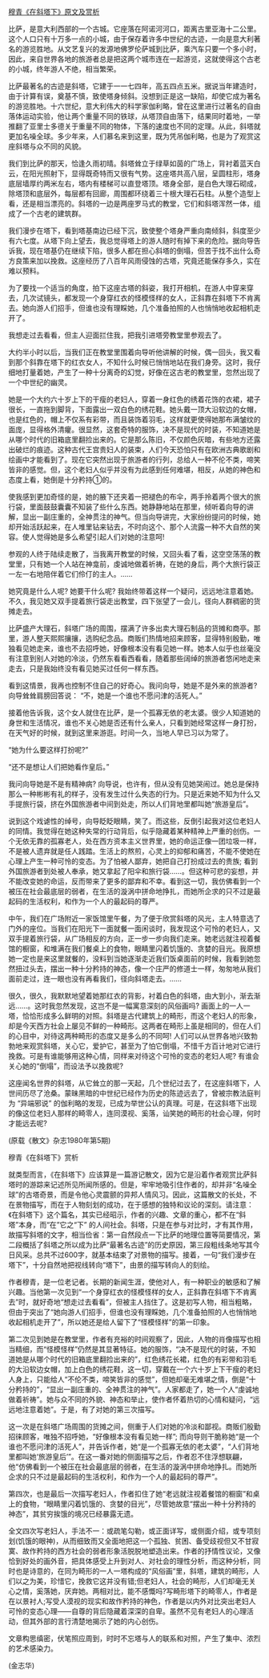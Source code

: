 [穆青《在斜塔下》原文及赏析](https://www.vrrw.net/wx/9087.html)

比萨，是意大利西部的一个古城。它座落在阿诺河河口，距离古里亚海十二公里。这个人口只有十万多一点的小城，由于保存着许多中世纪的古迹，一向是意大利著名的游览胜地。从文艺复兴的发源地佛罗伦萨城到比萨，乘汽车只要一个多小时，因此，来自世界各地的旅游者总是把这两个城市连在一起游览，这就使得这个古老的小城，终年游人不绝，相当繁荣。

比萨最著名的古迹是斜塔，它建于一一七四年，高五四点五米。据说当年建造时，由于计算有误，奠基不慎，致使塔身倾斜。没想到正是这一缺陷，却使它成为著名的游览胜地。十六世纪，意大利伟大的科学家伽利略，曾在这里进行过著名的自由落体运动实验，他让两个重量不同的铁球，从塔顶自由落下，结果同时着地，一举推翻了亚里士多德关于重量不同的物体，下落的速度也不同的定理。从此，斜塔就更加名噪全球。多少年来，人们慕名来到这里，既为凭吊伽利略，也是为了观赏这座斜塔与众不同的风貌。

我们到比萨的那天，恰逢久雨初晴。斜塔耸立于绿草如茵的广场上，背衬着蓝天白云，在阳光照射下，显得既奇特而又很有气势。这座塔共高八层，呈圆柱形，塔身底层墙厚约两米左右，塔内有楼梯可以直登塔顶。塔身全部，是白色大理石砌成，除塔顶和底层外，每层都有回廊，周围都环绕着三十根大理石石柱。从整个造型上看，还是相当漂亮的。斜塔的一边是两座罗马式的教堂，它们和斜塔浑然一体，组成了一个古老的建筑群。



我们漫步在塔下，看到塔基南边已经下沉，致使整个塔身严重向南倾斜，斜度至少有六七度。从塔下向上望去，我总觉得塔上的游人随时有掉下来的危险。据向导告诉我，现在塔基仍在继续下陷，很多人都在担心斜塔的倒塌，但苦于找不出什么奇方良策来加以挽救。这座经历了八百年风雨侵蚀的古塔，究竟还能保存多久，实在难以预料。

为了要找一个适当的角度，拍下这座古塔的斜姿，我打开相机，在游人中穿来穿去，几次试镜头，都发现一个身穿红衣的怪模怪样的女人，正斜靠在斜塔下不肯离去。她向游人们招手，但谁也没有理睬她，几个准备拍照的人也悄悄地收起相机走开了。

我想走过去看看，但主人迎面拦住我，把我引进塔旁教堂里参观去了。

大约半小时以后，当我们正在教堂里围着向导听他讲解的时候，偶一回头，我又看到那个斜靠在塔下的红衣女人，不知什么时候已悄悄地站在我们身旁。这时，我仔细地打量着她，产生了一种十分离奇的幻觉，好像在这古老的教堂里，忽然出现了一个中世纪的幽灵。

她是一个大约六十岁上下的干瘦的老妇人，穿着一身红色的绣着花饰的衣裙，裙子很长，一直拖到脚背，下面露出一双白色的绣花鞋。她头戴一顶大沿软边的女帽，也是红色的，帽上不仅系有彩带，而且装饰着羽毛，这样就更使得她那布满皱纹的面庞，显得格外清癯。很显然，这套奇特的服饰，决不是现代的时装，不知道她是从哪个时代的旧箱底里翻捡出来的。它是那么陈旧，不仅颜色灰暗，有些地方还露出破烂的痕迹。这种古代王宫贵妇人的装束，人们今天恐怕只有在欧洲古典歌剧和绘画中才能看到了。现在它突然出现于旅游者的行列，总给人一种不伦不类，啼笑皆非的感觉。但，这个老妇人似乎并没有为此感到任何难堪，相反，从她的神色和态度上看，她倒是十分矜持①的。

使我感到更加奇怪的是，她的腋下还夹着一把褪色的布伞，两手拎着两个很大的旅行袋，里面鼓鼓囊囊不知装了些什么东西。她静静地站在那里，倾听着向导的讲解，显出一副庄重的，全神贯注的神气。但当向导讲完，大家纷纷提问的时候，她却开始活跃起来，在人堆里钻来钻去，不时向这个、那个人流露一种不大自然的笑容。使人觉得她是多么希望引起人们对她的注意呵!

参观的人终于陆续走散了，当我离开教堂的时候，又回头看了看，这空空荡荡的教堂里，只有她一个人站在神龛前，虔诚地做着祈祷，在她的身后，两个大旅行袋正一左一右地陪伴着它们伶仃的主人。……

她究竟是什么人呢? 她要干什么呢? 我始终带着这样一个疑问，远远地注意着她。不久，我见她又双手提着旅行袋走出教堂，四下张望了一会儿，径向人群稠密的货摊走去。

比萨盛产大理石，斜塔广场的周围，摆满了许多出卖大理石制品的货摊和商亭。那里，游人整天熙熙攘攘，选购纪念品。商贩们热情地招来顾客，显得特别殷勤，唯独看见她走来，谁也不去招呼她，好像根本没有看见她一样。她本人似乎也丝毫没有注意到别人对她的冷淡，仍然东看看西看看，随着那些阔绰的旅游者悠闲地走来走去，只是我始终没有看见她买过任何一样东西。

看到这情景，我再也控制不住自己的好奇心。我问向导，她是不是外来的旅游者? 向导耸耸肩膀回答说： “不，她是一个谁也不愿问津的活死人。”

接着他告诉我，这个女人就住在比萨，是一个孤寡无依的老太婆。很少人知道她的身世和生活情况，谁也不关心她是否还有什么亲人，只看到她经常这样一身打扮，在天气好的时候，就到这里来游逛。时间一久，当地人早已习以为常了。

“她为什么要这样打扮呢?”

“还不是想让人们把她看作皇后。”

我问向导她是不是有精神病? 向导说，也许有，但从没有见她哭闹过。她总是保持那么一种彬彬有礼的样子，没有发生过什么失态的行为。只是近来她不知为什么又手提旅行袋，挤在外国旅游者中间到处走，所以人们背地里都叫她“旅游皇后”。

说到这个戏谑性的绰号，向导眨眨眼睛，笑了。而这些，反倒引起我对这位老妇人的同情。我觉得在她这种失常的行动背后，似乎隐藏着某种精神上严重的创伤。一个无依无靠的孤寡老人，处在西方资本主义世界里，她的命运正像一团垃圾一样，不是被人遗弃就是任人践踏。生活上的熬煎，心灵上的抑郁和痛苦，不能不使她在心理上产生一种可怜的变态。为了怕被人鄙弃，她把自己打扮成过去的贵族; 看到外国旅游者到处被人奉承，她又拿起了阳伞和旅行袋……。但这种可悲的妄想，并不能改变她的命运，反而带来了更多的鄙弃和不幸。看到这一切，我仿佛看到一个被压在社会最底层的弱者，在生活的漩涡中拼命地挣扎，而她所企求的只不过是最起码的生活权利，和作为一个人的最起码的尊严。

中午，我们在广场附近一家饭馆里午餐，为了便于欣赏斜塔的风光，主人特意选了门外的座位。当我们在阳光下一面就餐一面闲谈时，我发现这个可怜的老妇人，又双手提着旅行袋，从广场相反的方向，正一步一步向我们走来。她老远就注视着餐馆的橱窗，和堆满在我们餐桌上的食物，眼睛里闪着饥饿的、贪婪的目光。我原想她一定也是来这里就餐的，没料到当她逐渐走近我们饭桌面前的时候，我看到她忽然扭过头去，摆出一种十分矜持的神态，像一个庄严的修道士一样，匆匆地从我们面前走过，连一眼也没有再看我们，径向斜塔走去。……

很久，很久，我默默地望着她那红衣的背影，衬着白色的斜塔，由大到小，渐去渐远……。这时我忽然发现，这岂不是一幅寓意深刻的风俗画吗? 画面上的一人一塔，恰恰形成多么鲜明的对照。斜塔是古代建筑上的畸形，而这个老妇人的形象，却是今天西方社会上屡见不鲜的一种畸形。这两者在畸形上虽是相同的，但在人们的心目中，对待这两种畸形的态度又是多么的不同呵! 人们可以从世界各地兴致勃勃地来观赏斜塔，关心它，爱护它，甚至为了怕它倒塌，不惜千方百计地对它进行挽救。可是有谁能够用这种心情，同样来对待这个可怜的变态的老妇人呢? 有谁会关心她的“倒塌”，而设法予以挽救呢?

这座闻名世界的斜塔，从它耸立的那一天起，几个世纪过去了，在这座斜塔下，人世间历尽了沧桑。蒙昧黑暗的中世纪已经作为历史的陈迹远去了，曾被宗教法庭判为 “异端邪说” 的伽利略的发现，已成为举世公认的真理。可是，在这斜塔下出现的像这位老妇人那样的畸零人，连同漠视、奚落，讪笑她的畸形的社会心理，何时才能远去呢?

(原载《散文》杂志1980年第5期)

穆青《在斜塔下》赏析

就类型而言，《在斜塔下》应该算是一篇游记散文，因为它是沿着作者观赏比萨斜塔时的游踪来记述所见所闻所感的。但是，牢牢地吸引住作者的，却并非“名噪全球”的古塔奇景，而是令他心灵震颤的异邦人情风习。因此，这篇散文的长处，不在景物描写，而在于人物刻划的成功，在于感想的独特和议论的深刻。请注意：《在斜塔下》这个篇名，其实已经昭示，作者的兴趣、文章的重心，都不在“斜塔”本身，而“在”它之“下” 的人间社会。斜塔，只是在参与对比时，才有其作用，故描写斜塔的文字，相当俭省：第一自然段点一下比萨的地理位置等简要情况，第二段概括了斜塔之所以成为比萨“最著名古迹”的历史原因，第三段粗线条地写其今日风采。总共不过600字，就基本结束了对景物的描写。接着，一句“我们漫步在塔下”，十分自然地把视线转向“塔下”，由景的描写转向人的刻绘。

作者穆青，是一位老记者。长期的新闻生涯，使他对人，有一种职业的敏感和了解兴趣。当他第一次见到“一个身穿红衣的怪模怪样的女人，正斜靠在斜塔下不肯离去”时，就好奇地“想走过去看看”，但被主人挡住了。这是初写人物，相当粗略，但由于突出了“她向游人们招手，但谁也没有理睬她，几个准备拍照的人也悄悄地收起相机走开了”，所以她还是给人留下了“怪模怪样”的第一印象。

第二次见到她是在教堂里，作者有充裕的时间观察了，因此，人物的肖像描写也相当精细，而“怪模怪样”仍然是其显著特征。她的服饰，“决不是现代的时装，不知道她是从哪个时代的旧箱底里翻捡出来的”，红色绣花长裙，红色的有彩带和羽毛的大沿软边女帽，加上白色的绣花鞋，这一切，穿戴在一个六十岁上下干瘦的老妇人身上，只能给人“不伦不类，啼笑皆非的感觉”，但她却毫无难堪之情，倒是“十分矜持的”，“显出一副庄重的、全神贯注的神气”。人家都走了，她一个人“虔诚地做着祈祷”。她与众不同的外貌、神态和举止，使作者怀着热切的心情和疑问，“远远地注意着她”。于是，有了对她的第三次描写。

这一次是在斜塔广场周围的货摊之间，侧重于人们对她的冷淡和鄙视。商贩们殷勤招徕顾客，唯独不招呼她，“好像根本没有看见她一样”; 而向导则干脆称她“是一个谁也不愿问津的活死人”，并告诉作者，她“是一个孤寡无依的老太婆”，“人们背地里都叫她‘旅游皇后’”。在这一番对她的侧面描写之后，作者忍不住浮想联翩，他“仿佛看到一个被压在社会最底层的弱者，在生活的漩涡中拼命地挣扎。而她所企求的只不过是最起码的生活权利，和作为一个人的最起码的尊严”。

第四次，也是最后一次描写老妇人，作者扣住了她“老远就注视着餐馆的橱窗”和桌上的食物，“眼睛里闪着饥饿的、贪婪的目光”，尽管她故意“摆出一种十分矜持的神态”，其贫穷挨饿的境况已经暴露无遗。

全文四次写老妇人，手法不一：或疏笔勾勒，或正面详写，或侧面介绍，或专项刻划(饥饿的眼神)，从而细致而又全面地把这一个孤独、贫困、备受歧视但又不甘寂寞、故作矜持的西方社会的弱者形象活脱脱地塑造出来。作者的抒情性议论，又像恰到好处的画外音，把具体感受上升到对人、对社会的理性分析，而这种分析，同时也是诗意的，在同为畸形的一人一塔构成的“风俗画”里，斜塔，建筑的畸形，人们以之为美，珍惜它，挽救它这并没有错;但老妇人，社会的畸形，人们却毫无关心之情，奚落她，厌弃她。两相对比，能不感慨吗?写畸形塔下的畸零人，作者是在以景衬人;写受人漠视的现实和故作矜持的神色，作者是以内外对比突出老妇人可怜的变态心理——自尊的背后隐藏着深深的自卑。虽然不见有老妇人的心理活动，但其外部的言行清楚地揭示了她的内心创伤。

文章构思缜密，伏笔照应周到，时时不忘塔与人的联系和对照，产生了集中、浓烈的艺术感染力。

(金志华)

